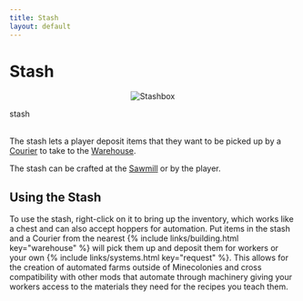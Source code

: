 ```yaml
---
title: Stash
layout: default
---
```

# Stash

<div class="infobox box text-center">
    <p style="text-align:center;"><img src="../../assets/images/items/stashbox.png" alt="Stashbox"></p>
    <recipe>stash</recipe>
</div>
<br>

The stash lets a player deposit items that they want to be picked up by a [Courier](../../source/workers/courier) to take to the [Warehouse](../../source/buildings/warehouse).

The stash can be crafted at the [Sawmill](../../source/buildings/sawmill) or by the player.
<br>

## Using the Stash

To use the stash, right-click on it to bring up the inventory, which works like a chest and can also accept hoppers for automation. Put items in the stash and a Courier from the nearest {% include links/building.html key="warehouse" %} will pick them up and deposit them for workers or your own {% include links/systems.html key="request" %}. This allows for the creation of automated farms outside of Minecolonies and cross compatibility with other mods that automate through machinery giving your workers access to the materials they need for the recipes you teach them. 
